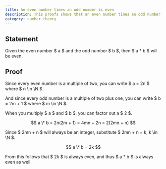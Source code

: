 ```yaml
---
title: An even number times an odd number is even
description: This proofs shows that an even number times an odd number will always be even.
category: number-theory
---
```


## Statement

Given the even number $ a $ and the odd number $ b $, then $ a \* b $ will be even.

## Proof

Since every even number is a multiple of two, you can write $ a = 2n $ where $ n \in \N $.

And since every odd number is a multiple of two plus one, you can write $ b = 2m + 1 $ where $ m \in \N $.

When you multiply $ a $ and $ b $, you can factor out a $ 2 $.

$$ a \* b = 2n(2m + 1) = 4mn + 2n = 2(2mn + n) $$

Since $ 2mn + n $ will always be an integer, substitute $ 2mn + n = k, k \in \N $.

$$ a \* b = 2k $$

From this follows that $ 2k $ is always even, and thus $ a \* b $ is always even as well.
